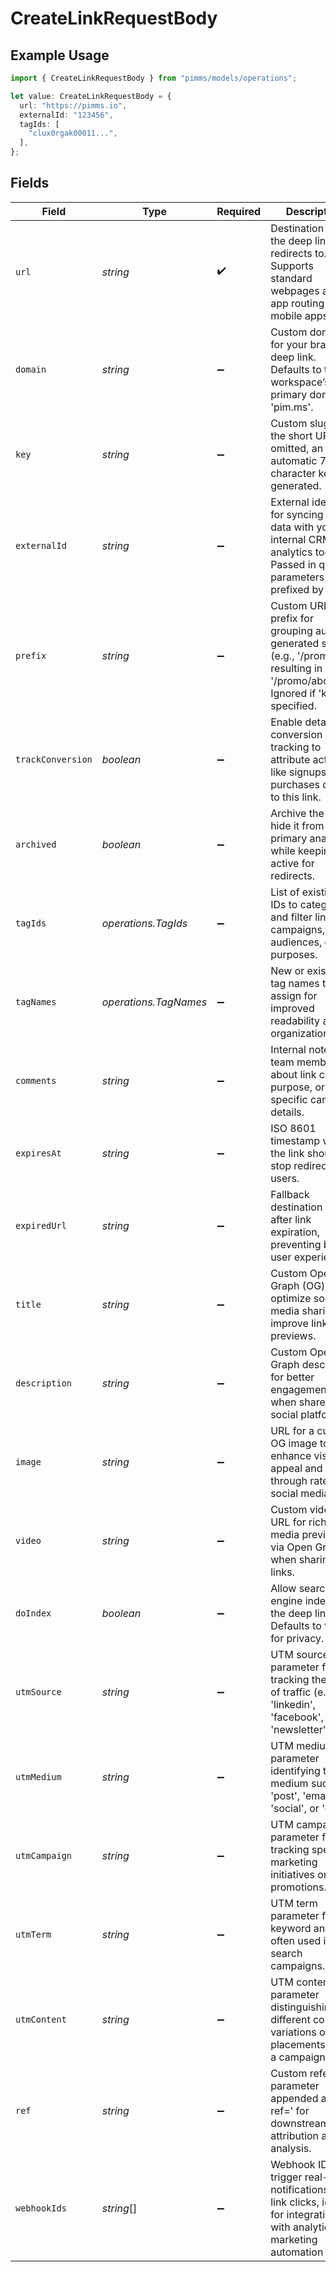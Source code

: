 # CreateLinkRequestBody

## Example Usage

```typescript
import { CreateLinkRequestBody } from "pimms/models/operations";

let value: CreateLinkRequestBody = {
  url: "https://pimms.io",
  externalId: "123456",
  tagIds: [
    "clux0rgak00011...",
  ],
};
```

## Fields

| Field                                                                                                                                   | Type                                                                                                                                    | Required                                                                                                                                | Description                                                                                                                             | Example                                                                                                                                 |
| --------------------------------------------------------------------------------------------------------------------------------------- | --------------------------------------------------------------------------------------------------------------------------------------- | --------------------------------------------------------------------------------------------------------------------------------------- | --------------------------------------------------------------------------------------------------------------------------------------- | --------------------------------------------------------------------------------------------------------------------------------------- |
| `url`                                                                                                                                   | *string*                                                                                                                                | :heavy_check_mark:                                                                                                                      | Destination URL the deep link redirects to. Supports standard webpages and in-app routing for mobile apps.                              | https://pimms.io                                                                                                                        |
| `domain`                                                                                                                                | *string*                                                                                                                                | :heavy_minus_sign:                                                                                                                      | Custom domain for your branded deep link. Defaults to the workspace’s primary domain or 'pim.ms'.                                       |                                                                                                                                         |
| `key`                                                                                                                                   | *string*                                                                                                                                | :heavy_minus_sign:                                                                                                                      | Custom slug for the short URL. If omitted, an automatic 7-character key is generated.                                                   |                                                                                                                                         |
| `externalId`                                                                                                                            | *string*                                                                                                                                | :heavy_minus_sign:                                                                                                                      | External identifier for syncing link data with your internal CRM or analytics tools. Passed in query parameters prefixed by 'ext_'.     | 123456                                                                                                                                  |
| `prefix`                                                                                                                                | *string*                                                                                                                                | :heavy_minus_sign:                                                                                                                      | Custom URL path prefix for grouping auto-generated slugs (e.g., '/promo/' resulting in '/promo/abc123'). Ignored if 'key' is specified. |                                                                                                                                         |
| `trackConversion`                                                                                                                       | *boolean*                                                                                                                               | :heavy_minus_sign:                                                                                                                      | Enable detailed conversion tracking to attribute actions like signups or purchases directly to this link.                               |                                                                                                                                         |
| `archived`                                                                                                                              | *boolean*                                                                                                                               | :heavy_minus_sign:                                                                                                                      | Archive the link to hide it from primary analytics while keeping it active for redirects.                                               |                                                                                                                                         |
| `tagIds`                                                                                                                                | *operations.TagIds*                                                                                                                     | :heavy_minus_sign:                                                                                                                      | List of existing tag IDs to categorize and filter links by campaigns, audiences, or purposes.                                           | [<br/>"clux0rgak00011..."<br/>]                                                                                                         |
| `tagNames`                                                                                                                              | *operations.TagNames*                                                                                                                   | :heavy_minus_sign:                                                                                                                      | New or existing tag names to assign for improved readability and organization.                                                          |                                                                                                                                         |
| `comments`                                                                                                                              | *string*                                                                                                                                | :heavy_minus_sign:                                                                                                                      | Internal notes for team members about link context, purpose, or specific campaign details.                                              |                                                                                                                                         |
| `expiresAt`                                                                                                                             | *string*                                                                                                                                | :heavy_minus_sign:                                                                                                                      | ISO 8601 timestamp when the link should stop redirecting users.                                                                         |                                                                                                                                         |
| `expiredUrl`                                                                                                                            | *string*                                                                                                                                | :heavy_minus_sign:                                                                                                                      | Fallback destination URL after link expiration, preventing broken user experiences.                                                     |                                                                                                                                         |
| `title`                                                                                                                                 | *string*                                                                                                                                | :heavy_minus_sign:                                                                                                                      | Custom Open Graph (OG) title to optimize social media sharing and improve link previews.                                                |                                                                                                                                         |
| `description`                                                                                                                           | *string*                                                                                                                                | :heavy_minus_sign:                                                                                                                      | Custom Open Graph description for better engagement when shared on social platforms.                                                    |                                                                                                                                         |
| `image`                                                                                                                                 | *string*                                                                                                                                | :heavy_minus_sign:                                                                                                                      | URL for a custom OG image to enhance visual appeal and click-through rates on social media.                                             |                                                                                                                                         |
| `video`                                                                                                                                 | *string*                                                                                                                                | :heavy_minus_sign:                                                                                                                      | Custom video URL for rich media previews via Open Graph when sharing links.                                                             |                                                                                                                                         |
| `doIndex`                                                                                                                               | *boolean*                                                                                                                               | :heavy_minus_sign:                                                                                                                      | Allow search engine indexing of the deep link. Defaults to false for privacy.                                                           |                                                                                                                                         |
| `utmSource`                                                                                                                             | *string*                                                                                                                                | :heavy_minus_sign:                                                                                                                      | UTM source parameter for tracking the origin of traffic (e.g., 'linkedin', 'facebook', 'newsletter').                                   |                                                                                                                                         |
| `utmMedium`                                                                                                                             | *string*                                                                                                                                | :heavy_minus_sign:                                                                                                                      | UTM medium parameter identifying traffic medium such as 'post', 'email', 'social', or 'cpc'.                                            |                                                                                                                                         |
| `utmCampaign`                                                                                                                           | *string*                                                                                                                                | :heavy_minus_sign:                                                                                                                      | UTM campaign parameter for tracking specific marketing initiatives or promotions.                                                       |                                                                                                                                         |
| `utmTerm`                                                                                                                               | *string*                                                                                                                                | :heavy_minus_sign:                                                                                                                      | UTM term parameter for keyword analysis, often used in paid search campaigns.                                                           |                                                                                                                                         |
| `utmContent`                                                                                                                            | *string*                                                                                                                                | :heavy_minus_sign:                                                                                                                      | UTM content parameter distinguishing different content variations or link placements within a campaign.                                 |                                                                                                                                         |
| `ref`                                                                                                                                   | *string*                                                                                                                                | :heavy_minus_sign:                                                                                                                      | Custom referral parameter appended as '?ref=' for downstream attribution and analysis.                                                  |                                                                                                                                         |
| `webhookIds`                                                                                                                            | *string*[]                                                                                                                              | :heavy_minus_sign:                                                                                                                      | Webhook IDs to trigger real-time notifications upon link clicks, ideal for integrating with analytics or marketing automation tools.    |                                                                                                                                         |